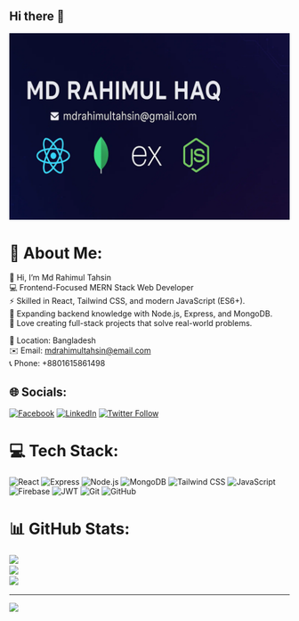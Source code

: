 ## Hi there 👋

<a href="https://www.facebook.com/mdrhtahsin10/">
<img src="https://raw.githubusercontent.com/mdrahimultahsin/mdrahimultahsin/main/github_banner.png" />
</a>

# 💫 About Me:
👋 Hi, I’m Md Rahimul Tahsin  
💻 Frontend-Focused MERN Stack Web Developer  
⚡ Skilled in React, Tailwind CSS, and modern JavaScript (ES6+).  
🌱 Expanding backend knowledge with Node.js, Express, and MongoDB.  
🚀 Love creating full-stack projects that solve real-world problems.

📍 Location: Bangladesh  
✉️ Email: mdrahimultahsin@email.com  
📞 Phone: +8801615861498


## 🌐 Socials:
[![Facebook](https://img.shields.io/badge/Facebook-%231877F2.svg?logo=Facebook&logoColor=white)](https://www.facebook.com/mdrhtahsin) [![LinkedIn](https://img.shields.io/badge/LinkedIn-%230077B5.svg?logo=linkedin&logoColor=white)](https://linkedin.com/in/rahimultahsin) [![Twitter Follow](https://img.shields.io/twitter/follow/MdrhTahsin?style=social)](https://x.com/MdrhTahsin)



# 💻 Tech Stack:  
![React](https://img.shields.io/badge/react-%2320232a.svg?style=for-the-badge&logo=react&logoColor=%2361DAFB) ![Express](https://img.shields.io/badge/express-%23404d59.svg?style=for-the-badge) ![Node.js](https://img.shields.io/badge/node.js-%23339933.svg?style=for-the-badge&logo=node.js&logoColor=white) ![MongoDB](https://img.shields.io/badge/mongodb-%234ea94b.svg?style=for-the-badge&logo=mongodb&logoColor=white) ![Tailwind CSS](https://img.shields.io/badge/tailwindcss-%2338B2AC.svg?style=for-the-badge&logo=tailwind-css&logoColor=white) ![JavaScript](https://img.shields.io/badge/javascript-%23F7DF1E.svg?style=for-the-badge&logo=javascript&logoColor=black) ![Firebase](https://img.shields.io/badge/firebase-%23039BE5.svg?style=for-the-badge&logo=firebase) ![JWT](https://img.shields.io/badge/jwt-%23black.svg?style=for-the-badge&logo=json-web-tokens&logoColor=white) ![Git](https://img.shields.io/badge/git-%23F05033.svg?style=for-the-badge&logo=git&logoColor=white) ![GitHub](https://img.shields.io/badge/github-%23121011.svg?style=for-the-badge&logo=github&logoColor=white)

# 📊 GitHub Stats:
![](https://github-readme-stats.vercel.app/api?username=mdrahimultahsin&theme=dark&hide_border=false&include_all_commits=true&count_private=true)<br/>
![](https://github-readme-streak-stats.herokuapp.com/?user=mdrahimultahsin&theme=dark&hide_border=false)<br/>
![](https://github-readme-stats.vercel.app/api/top-langs/?username=mdrahimultahsin&theme=dark&hide_border=false&include_all_commits=true&count_private=true&layout=compact)

---
[![](https://visitcount.itsvg.in/api?id=mdrahimultahsin&icon=0&color=0)](https://visitcount.itsvg.in)

<!-- Proudly created with GPRM ( https://gprm.itsvg.in ) -->

<!--
**mdrahimultahsin/mdrahimultahsin** is a ✨ _special_ ✨ repository because its `README.md` (this file) appears on your GitHub profile.

Here are some ideas to get you started:

- 🔭 I’m currently working on ...
- 🌱 I’m currently learning ...
- 👯 I’m looking to collaborate on ...
- 🤔 I’m looking for help with ...
- 💬 Ask me about ...
- 📫 How to reach me: ...
- 😄 Pronouns: ...
- ⚡ Fun fact: ...
-->
